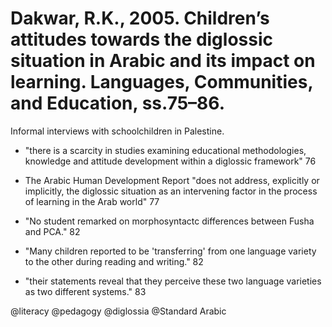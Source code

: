 # Dakwar, R.K., 2005. Children’s attitudes towards the diglossic situation in Arabic and its impact on learning. Languages, Communities, and Education, ss.75–86.

Informal interviews with schoolchildren in Palestine.

- "there is a scarcity in studies examining educational methodologies, knowledge and attitude development within a diglossic framework" 76

- The Arabic Human Development Report "does not address, explicitly or implicitly, the diglossic situation as an intervening factor in the process of learning in the Arab world" 77

- "No student remarked on morphosyntactc differences between Fusha and PCA." 82

- "Many children reported to be 'transferring' from one language variety to the other during reading and writing." 82

- "their statements reveal that they perceive these two language varieties as two different systems." 83

@literacy
@pedagogy
@diglossia
@Standard Arabic
